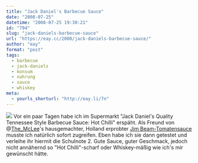 ```yaml
---
title: "Jack Daniel's Barbecue Sauce"
date: "2008-07-25"
datetime: "2008-07-25 19:30:21"
id: "794"
slug: "jack-daniels-barbecue-sauce"
url: "https://eay.cc/2008/jack-daniels-barbecue-sauce/"
author: "eay"
format: "post"
tags:
  - barbecue
  - jack-daniels
  - konsum
  - nahrung
  - sauce
  - whiskey
meta:
  - yourls_shorturl: "http://eay.li/7n"
---
```


[![](/uploads/2008/jackbbq.jpg)](http://www.flickr.com/photos/eay/2693819830/) Vor ein paar Tagen habe ich im Supermarkt "Jack Daniel's Quality Tennessee Style Barbecue Sauce: Hot Chilli" erspäht. Als Freund von @[The\_McLee](http://twitter.com/The_McLee)'s hausgemachter, Holland erprobter [Jim Beam-Tomatensauce](http://www.flickr.com/photos/eay/122097751/) musste ich natürlich sofort zugreifen. Eben habe ich sie dann getestet und verleihe ihr hiermit die Schulnote 2. Gute Sauce, guter Geschmack, jedoch nicht annähernd so "Hot Chilli"-scharf oder Whiskey-mäßig wie ich's mir gewünscht hätte.
